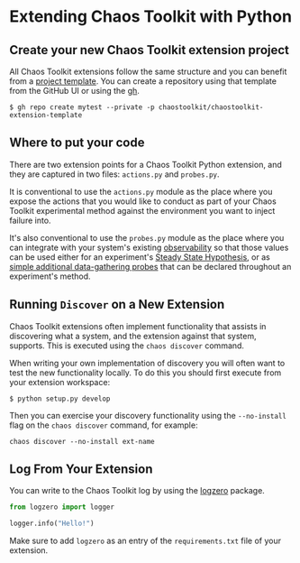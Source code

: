 # Extending Chaos Toolkit with Python

## Create your new Chaos Toolkit extension project

All Chaos Toolkit extensions follow the same structure and you can benefit from
a [project template][tpl]. You can create a repository using that template
from the GitHub UI or using the [gh][ghcli].

[tpl]: https://github.com/chaostoolkit/chaostoolkit-extension-template
[ghcli]: https://cli.github.com/manual/

```console
$ gh repo create mytest --private -p chaostoolkit/chaostoolkit-extension-template
```

## Where to put your code

There are two extension points for a Chaos Toolkit Python extension, and they
are captured in two files: `actions.py` and `probes.py`.

It is conventional to use the `actions.py` module as the place where you expose
the actions that you would like to conduct as part of your Chaos Toolkit
experimental method against the environment you want to inject failure into.

It's also conventional to use the `probes.py` module as the place where you can
integrate with your system's existing
[observability](https://www.infoq.com/articles/charity-majors-observability-failure)
so that those values can be used either for an experiment's
[Steady State Hypothesis][hypothesis], or as
[simple additional data-gathering probes][simple-probe] that can be declared
throughout an experiment's method.

[hypothesis]: ../api/experiment.md#steady-state-probe-tolerance
[simple-probe]: ../api/experiment.md#probe

## Running `Discover` on a New Extension

Chaos Toolkit extensions often implement functionality that assists in 
discovering what a system, and the extension against that system, supports. This
is executed using the `chaos discover` command.

When writing your own implementation of discovery you will often want to test 
the new functionality locally. To do this you should first execute from your 
extension workspace:

`$ python setup.py develop`

Then you can exercise your discovery functionality using the `--no-install` flag
 on the `chaos discover` command, for example:

`chaos discover --no-install ext-name`

## Log From Your Extension

You can write to the Chaos Toolkit log by using the [logzero][] package.

[logzero]: https://logzero.readthedocs.io/en/latest/

```python
from logzero import logger

logger.info("Hello!")
```

Make sure to add `logzero` as an entry of the `requirements.txt` file of your
extension.
